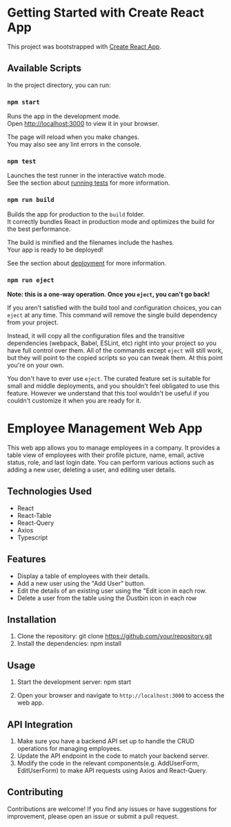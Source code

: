 # Getting Started with Create React App

This project was bootstrapped with [Create React App](https://github.com/facebook/create-react-app).

## Available Scripts

In the project directory, you can run:

### `npm start`

Runs the app in the development mode.\
Open [http://localhost:3000](http://localhost:3000) to view it in your browser.

The page will reload when you make changes.\
You may also see any lint errors in the console.

### `npm test`

Launches the test runner in the interactive watch mode.\
See the section about [running tests](https://facebook.github.io/create-react-app/docs/running-tests) for more information.

### `npm run build`

Builds the app for production to the `build` folder.\
It correctly bundles React in production mode and optimizes the build for the best performance.

The build is minified and the filenames include the hashes.\
Your app is ready to be deployed!

See the section about [deployment](https://facebook.github.io/create-react-app/docs/deployment) for more information.

### `npm run eject`

**Note: this is a one-way operation. Once you `eject`, you can't go back!**

If you aren't satisfied with the build tool and configuration choices, you can `eject` at any time. This command will remove the single build dependency from your project.

Instead, it will copy all the configuration files and the transitive dependencies (webpack, Babel, ESLint, etc) right into your project so you have full control over them. All of the commands except `eject` will still work, but they will point to the copied scripts so you can tweak them. At this point you're on your own.

You don't have to ever use `eject`. The curated feature set is suitable for small and middle deployments, and you shouldn't feel obligated to use this feature. However we understand that this tool wouldn't be useful if you couldn't customize it when you are ready for it.

# Employee Management Web App

This web app allows you to manage employees in a company. It provides a table view of employees with their profile picture, name, email, active status, role, and last login date. You can perform various actions such as adding a new user, deleting a user, and editing user details.

## Technologies Used

- React
- React-Table
- React-Query
- Axios
- Typescript

## Features

- Display a table of employees with their details.
- Add a new user using the "Add User" button.
- Edit the details of an existing user using the "Edit icon in each row.
- Delete a user from the table using the Dustbin icon in each row

## Installation

1. Clone the repository: git clone https://github.com/your/repository.git
2. Install the dependencies: npm install


## Usage

1. Start the development server: npm start

2. Open your browser and navigate to `http://localhost:3000` to access the web app.

## API Integration

1. Make sure you have a backend API set up to handle the CRUD operations for managing employees.
2. Update the API endpoint in the code to match your backend server.
3. Modify the code in the relevant components(e.g. AddUserForm, EditUserForm) to make API requests using Axios and React-Query.

## Contributing

Contributions are welcome! If you find any issues or have suggestions for improvement, please open an issue or submit a pull request.


